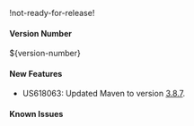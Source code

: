 !not-ready-for-release!

#### Version Number
${version-number}

#### New Features
- US618063: Updated Maven to version [3.8.7](https://maven.apache.org/docs/3.8.7/release-notes.html).

#### Known Issues
